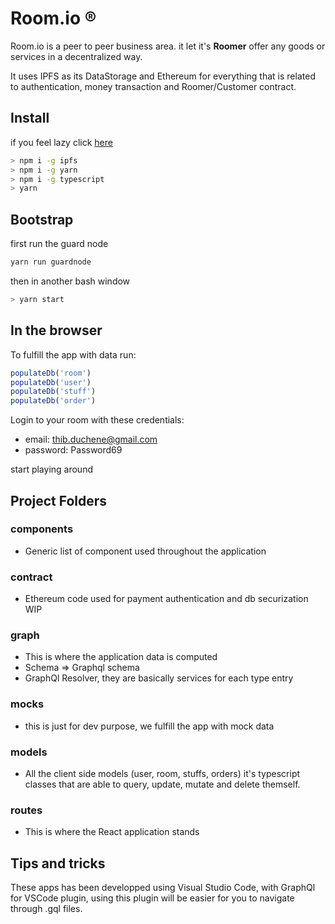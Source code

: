 # Room.io ® 

Room.io is a peer to peer business area. it let it's **Roomer** offer any goods or services in a decentralized way.

It uses IPFS as its DataStorage and Ethereum for everything that is related to authentication, money transaction and Roomer/Customer contract.


## Install
if you feel lazy click [here](https://ipfs.io/ipfs/QmQVYqcxMze9GuRZegEPLTRreG2xAfAtTXfmwmo4XoFhZn)
```bash
> npm i -g ipfs
> npm i -g yarn
> npm i -g typescript
> yarn
```

## Bootstrap
first run the guard node
```bash
yarn run guardnode
```
then in another bash window
```bash
> yarn start
```

## In the browser
To fulfill the app with data run:

```JavaScript
populateDb('room')
populateDb('user')
populateDb('stuff')
populateDb('order')
```

Login to your room with these credentials:
- email: thib.duchene@gmail.com
- password: Password69

start playing around


## Project Folders
### components
- Generic list of component used throughout the application

### contract
- Ethereum code used for payment authentication and db securization WIP

### graph
- This is where the application data is computed
- Schema => Graphql schema
- GraphQl Resolver, they are basically services for each type entry

### mocks
- this is just for dev purpose, we fulfill the app with mock data

### models
- All the client side models (user, room, stuffs, orders) it's typescript classes that are able to query, update, mutate and delete themself.

### routes
- This is where the React application stands


## Tips and tricks
These apps has been developped using Visual Studio Code, with GraphQl for VSCode plugin, using this plugin will be easier for you to navigate through .gql files.